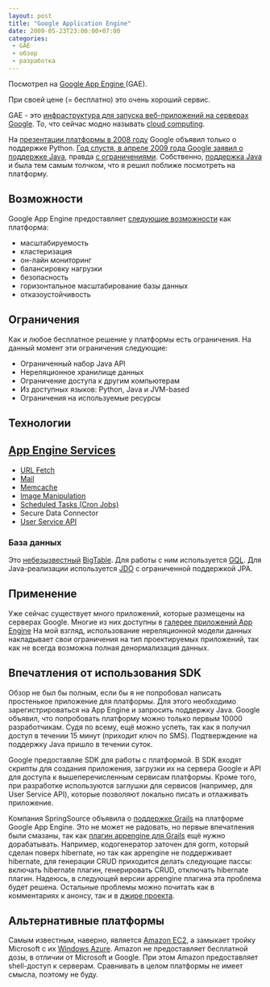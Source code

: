 ```yaml
---
layout: post
title: "Google Application Engine"
date: 2009-05-23T23:00:00+07:00
categories:
 - GAE
 - обзор
 - разработка
---
```


<div class='post'>
Посмотрел на <a href="http://code.google.com/appengine/">Google App Engine </a>(GAE).

При своей цене (= бесплатно) это очень хороший сервис.

GAE - это <a href="http://code.google.com/appengine/docs/whatisgoogleappengine.html">инфраструктура для запуска веб-приложений на серверах Google</a>. То, что сейчас модно называть <a href="http://en.wikipedia.org/wiki/Cloud_computing">cloud computing</a>.

На <a href="http://www.google.com/intl/en/press/annc/20080407_app_engine.html">презентации платформы в 2008 году</a> Google объявил только о поддержке Python. <a href="http://googleappengine.blogspot.com/2009/04/seriously-this-time-new-language-on-app.html">Год спустя, в апреле 2009 года Google заявил о поддержке Java</a>, правда <a href="http://code.google.com/appengine/docs/java/jrewhitelist.html">с ограничениями</a>.
Собственно, <a href="http://code.google.com/appengine/docs/java/overview.html">поддержка Java</a> и была тем самым толчком, что я решил поближе посмотреть на платформу.

<h2>Возможности</h2>
Google App Engine предоставляет <a href="http://code.google.com/appengine/whyappengine.html">следующие возможности</a> как платформа:
<ul><li>масштабируемость</li><li>кластеризация</li><li>он-лайн мониторинг</li><li>балансировку нагрузки</li><li>безопасность</li><li>горизонтальное масштабирование базы данных</li><li>отказоустойчивость</li></ul>

<h2>Ограничения</h2>Как и любое бесплатное решение у платформы есть ограничения. На данный момент эти ограничения следующие:
<ul><li>Ограниченный набор Java API</li><li>Нереляционное хранилище данных</li><li>Ограничение доступа к другим компьютерам</li><li>Из доступных языков: Python, Java и JVM-based</li><li>Ограничения на используемые ресурсы
</li></ul><h2>Технологии</h2><h2><a href="http://code.google.com/appengine/docs/java/apis.html">App Engine Services</a></h2><ul><li><a href="http://code.google.com/appengine/docs/java/urlfetch/">URL Fetch</a></li><li><a href="http://code.google.com/appengine/docs/java/mail/">Mail</a></li><li><a href="http://code.google.com/appengine/docs/java/memcache/">Memcache</a></li><li><a href="http://code.google.com/appengine/docs/java/images/">Image Manipulation</a></li><li><a href="http://code.google.com/appengine/docs/java/config/cron.html">Scheduled Tasks (Cron Jobs)</a></li><li>Secure Data Connector</li><li><a href="http://code.google.com/appengine/docs/java/users/">User Service API</a></li></ul><h3>База данных</h3>Это <a href="http://en.wikipedia.org/wiki/BigTable">небезызвестный</a> <a href="http://labs.google.com/papers/bigtable.html">BigTable</a>. Для работы с ним используется <a href="http://code.google.com/appengine/docs/python/datastore/gqlreference.html">GQL</a>. Для Java-реализации используется <a href="http://code.google.com/appengine/docs/java/datastore/usingjdo.html">JDO</a> с ограниченной поддержкой JPA.



<h2>Применение</h2>
Уже сейчас существует много приложений, которые размещены на серверах Google. Многие из них доступны в <a href="http://appgallery.appspot.com/">галерее приложений App Engine</a>
На мой взгляд, использование нереляционной модели данных накладывает свои ограничения на тип проектируемых приложений, так как не всегда возможна полная денормализация данных.

<h2>Впечатления от использования SDK</h2>Обзор не был бы полным, если бы я не попробовал написать простенькое приложение для платформы. Для этого необходимо зарегистрироваться на App Engine и запросить поддержку Java. Google объявил, что попробовать платформу можно только первым 10000 разработчикам. Судя по всему, ещё можно успеть, так как я получил доступ в течении 15 минут (приходит ключ по SMS). Подтверждение на поддержку Java пришло в течении суток.

Google предоставляе SDK для работы с платформой. В SDK входят скрипты для создания приложения, загрузки их на сервера Google и API для доступа к вышеперечисленным сервисам платформы. Кроме того, при разработке используются заглушки для сервисов (например, для User Service API), которые позволяют локально писать и отлаживать приложение.

Компания SpringSource объявила о <a href="http://blog.springsource.com/2009/05/14/grails-111-released-with-google-appengine-support/">поддержке Grails</a> на платформе Google App Engine. Это не может не радовать, но первые впечатления были смазаны, так как <a href="http://grails.org/plugin/app-engine">плагин appengine для Grails</a> ещё нужно дорабатывать. Например, кодогенератор заточен для gorm, который сделан поверх hibernate, но так как appengine не поддерживает hibernate, для генерации CRUD приходится делать следующие пассы: включать hibernate плагин, генерировать CRUD, отключать hibernate плагин. Надеюсь, в следующей версии appengine плагина эта проблема будет решена. Остальные проблемы можно почитать как в комментариях к анонсу, так и в <a href="http://jira.codehaus.org/secure/IssueNavigator.jspa?reset=true&amp;&amp;query=appengine&amp;summary=true&amp;description=true&amp;body=true">джире проекта</a>.

<h2>Альтернативные платформы</h2>Самым известным, наверно, является <a href="http://aws.amazon.com/ec2/">Amazon EC2</a>, а замыкает тройку Microsoft с их <a href="http://www.microsoft.com/azure/windowsazure.mspx">Windows Azure</a>.
Amazon не предоставляет бесплатной дозы, в отличии от Microsoft и Google. При этом Amazon предоставляет shell-доступ к серверам. Сравнивать в целом платформы не имеет смысла, поэтому не буду.</div>

